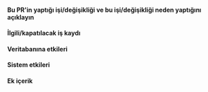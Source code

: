 #### Bu PR'in yaptığı işi/değişikliği ve bu işi/değişikliği neden yaptığını açıklayın

<!--
- Kısa ve net bir şekilde bu PR'e neden ihtiyaç var?
- Ne iş/değişiklik yapıyor?
-->

#### İlgili/kapatılacak iş kaydı

<!--
- PR merge edildiğinde hangi iş kayıtları kapatılacak ise `Closes`, `Fixes` gibi anahtar kelimeler ile birlikte ID numaralarını listele
- Kapatılmayan ancak referans verilecek iş kayıtları için `References` anahtar kelimesini kullan

Örnekler:
  - Closes #ID
  - Fixes #ID
  - References #ID
-->

#### Veritabanına etkileri

<!--
PR merge edildiğinde veritabanını etkiliyorsa bu etkileri açıklayın
-->

#### Sistem etkileri

<!--
PR merge edildiğinde sunucular üzerinde herhangi bir düzenleme gerekecek mi?
Örnek: yeni paket kurulması, buildpack eklenmesi
-->

#### Ek içerik

<!--
Aşağıdaki gibi ek içerikler gerek görülürse eklenebilir
  - Kaynaklar
  - Dış bağlantılar
  - Ekran görüntüleri
  - Örnek çözümler
-->
